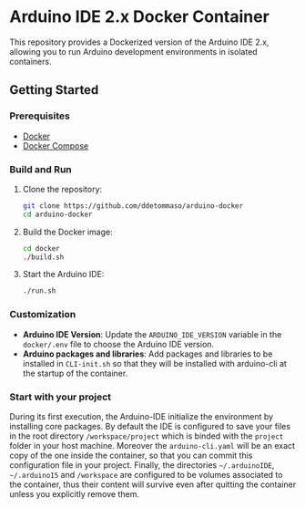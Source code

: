 # Arduino IDE 2.x Docker Container

This repository provides a Dockerized version of the Arduino IDE 2.x, allowing you to run Arduino development environments in isolated containers.

## Getting Started

### Prerequisites

- [Docker](https://docs.docker.com/get-docker/)
- [Docker Compose](https://docs.docker.com/compose/install/)

### Build and Run

1. Clone the repository:

    ```bash
    git clone https://github.com/ddetommaso/arduino-docker
    cd arduino-docker
    ```

2. Build the Docker image:

    ```bash
    cd docker
    ./build.sh
    ```

3. Start the Arduino IDE:

    ```bash
    ./run.sh
    ```

### Customization

- **Arduino IDE Version**: Update the `ARDUINO_IDE_VERSION` variable in the `docker/.env` file to choose the Arduino IDE version.
- **Arduino packages and libraries**: Add packages and libraries to be installed in `CLI-init.sh` so that they will be installed with arduino-cli at the startup of the container.

### Start with your project

During its first execution, the Arduino-IDE initialize the environment by installing core packages. By default the IDE
is configured to save your files in the root directory `/workspace/project` which is binded with the `project` folder in your host machine. Moreover the `arduino-cli.yaml` will be an exact copy of the one inside the container, so that you can commit this configuration file in your project. Finally, the directories `~/.arduinoIDE`, `~/.arduino15` and `/workspace` are configured to be volumes associated to the container, thus their content will survive even after quitting the container unless you explicitly remove them.

